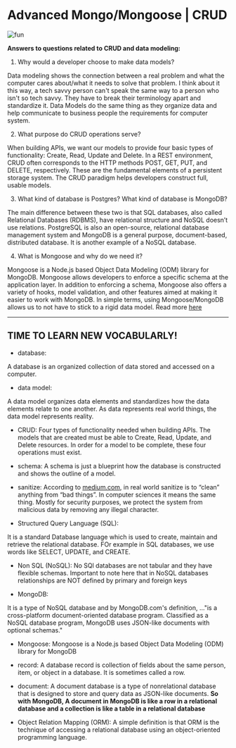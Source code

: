 # Advanced Mongo/Mongoose | CRUD

![fun](https://media.giphy.com/media/8PE8pJnBRKG1OCRUDi/giphy.gif)

**Answers to questions related to CRUD and data modeling:**

1. Why would a developer choose to make data models?

Data modeling shows the connection between a real problem and what the computer cares about/what it needs to solve that problem. I think about it this way, a tech savvy person can't speak the same way to a person who isn't so tech savvy. They have to break their terminology apart and standardize it. Data Models do the same thing as they organize data and help communicate to business people the requirements for computer system.

2. What purpose do CRUD operations serve?

When  building APIs, we want our models to provide four basic types of functionality: Create, Read, Update and Delete. In a REST environment, CRUD often corresponds to the HTTP methods POST, GET, PUT, and DELETE, respectively. These are the fundamental elements of a persistent storage system. The CRUD paradigm helps developers construct full, usable models.

3. What kind of database is Postgres? What kind of database is MongoDB?

The main difference between these two is that SQL databases, also called Relational Databases (RDBMS), have relational structure and NoSQL doesn’t use relations. PostgreSQL is also an open-source, relational database management system and MongoDB is a general purpose, document-based, distributed database. It is another example of a NoSQL database.

4. What is Mongoose and why do we need it?

Mongoose is a Node.js based Object Data Modeling (ODM) library for MongoDB. Mongoose allows developers to enforce a specific schema at the application layer. In addition to enforcing a schema, Mongoose also offers a variety of hooks, model validation, and other features aimed at making it easier to work with MongoDB. In simple terms, using Mongoose/MongoDB allows us to not have to stick to a rigid data model. Read more [here](https://developer.mongodb.com/article/mongoose-versus-nodejs-driver)

___________________________

## TIME TO LEARN NEW VOCABULARLY!

- database:

A database is an organized collection of data stored and accessed on a computer.

- data model:

A data model organizes data elements and standardizes how the data elements relate to one another. As data represents real world things, the data model represents reality.

- CRUD: Four types of functionality needed when building APIs. The models that are created must be able to Create, Read, Update, and Delete resources. In order for a model to be complete, these four operations must exist.

- schema: A schema is just a blueprint how the database is constructed and shows the outline of a model.

- sanitize: According to [medium.com](https://medium.com/@abderrahman.hamila/what-sanitize-mean-and-why-sanitize-in-code-data-5c68c9f76164), in real world sanitize is to “clean” anything from “bad things”. In computer sciences it means the same thing. Mostly for security purposes, we protect the system from malicious data by removing any illegal character.

- Structured Query Language (SQL):

It is a standard Database language which is used to create, maintain and retrieve the relational database. FOr example in SQL databases, we use words like SELECT, UPDATE, and CREATE.

- Non SQL (NoSQL):
No SQl databases are not tabular and they have flexible schemas. Important to note here that in NoSQL databases relationships are NOT defined by primary and foreign keys

- MongoDB:

It is a type of NoSQL database and by MongoDB.com's definition, ..."is a cross-platform document-oriented database program. Classified as a NoSQL database program, MongoDB uses JSON-like documents with optional schemas."

- Mongoose: Mongoose is a Node.js based Object Data Modeling (ODM) library for MongoDB

- record:
A database record is collection of fields about the same person, item, or object in a database. It is sometimes called a row.

- document:
A document database is a type of nonrelational database that is designed to store and query data as JSON-like documents. **So with MongoDB, A document in MongoDB is like a row in a relational database and a collection is like a table in a relational database**

- Object Relation Mapping (ORM): A simple definition is that ORM is the technique of accessing a relational database using an object-oriented programming language.
